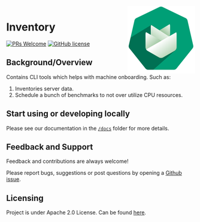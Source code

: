 <img src="./docs/assets/logo.png" alt="Logo of the project" align="right">

# Inventory
[![PRs Welcome](https://img.shields.io/badge/PRs-welcome-brightgreen.svg?style=flat-square)](http://makeapullrequest.com) [![GitHub license](https://img.shields.io/badge/license-APACHE-red.svg?style=flat-square)](https://github.com/onmetal/inventory/blob/master/LICENSE)

## Background/Overview
Contains CLI tools which helps with machine onboarding. Such as:
1. Inventories server data. 
2. Schedule a bunch of benchmarks to not over utilize CPU resources.

## Start using or developing locally

Please see our documentation in the [`/docs`](./docs) folder for more details.

## Feedback and Support

Feedback and contributions are always welcome!

Please report bugs, suggestions or post questions by opening a [Github issue](https://github.com/onmetal/inventory/issues).

## Licensing

Project is under Apache 2.0 License.
Can be found [here](https://github.com/onmetal/inventory/blob/master/LICENSE).


